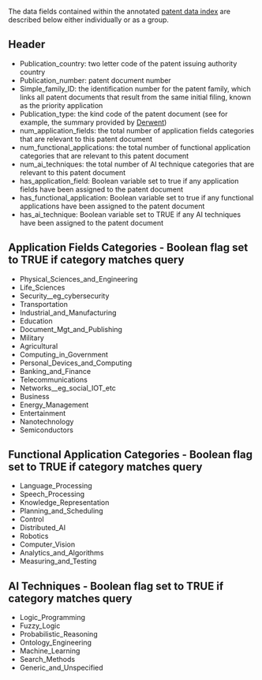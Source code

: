 The data fields contained within the annotated [patent data index](https://github.com/georgetown-cset/1790-ai-patent-data/blob/master/patent_database.csv.zip) are described below either individually or as a group.

## Header
- Publication_country: two letter code of the patent issuing authority country
- Publication_number: patent document number
- Simple_family_ID: the identification number for the patent family, which links all patent documents that result from the same initial filing, known as the priority application
- Publication_type: the kind code of the patent document (see for example, the summary provided by [Derwent](https://clarivate.com/derwent/wp-content/uploads/sites/3/dlm_uploads/2019/08/Kind-Code-Summary.pdf))
- num_application_fields: the total number of application fields categories that are relevant to this patent document
- num_functional_applications: the total number of functional application categories that are relevant to this patent document
- num_ai_techniques: the total number of AI technique categories that are relevant to this patent document
- has_application_field: Boolean variable set to true if any application fields have been assigned to the patent document
- has_functional_application: Boolean variable set to true if any functional applications have been assigned to the patent document
- has_ai_technique: Boolean variable set to TRUE if any AI techniques have been assigned to the patent document

## Application Fields Categories - Boolean flag set to TRUE if category matches query
- Physical_Sciences_and_Engineering
- Life_Sciences
- Security__eg_cybersecurity
- Transportation
- Industrial_and_Manufacturing
- Education
- Document_Mgt_and_Publishing
- Military
- Agricultural
- Computing_in_Government
- Personal_Devices_and_Computing
- Banking_and_Finance
- Telecommunications
- Networks__eg_social_IOT_etc
- Business
- Energy_Management
- Entertainment
- Nanotechnology
- Semiconductors
  
## Functional Application Categories - Boolean flag set to TRUE if category matches query
- Language_Processing
- Speech_Processing
- Knowledge_Representation
- Planning_and_Scheduling
- Control
- Distributed_AI
- Robotics
- Computer_Vision
- Analytics_and_Algorithms
- Measuring_and_Testing

## AI Techniques - Boolean flag set to TRUE if category matches query
- Logic_Programming
- Fuzzy_Logic
- Probabilistic_Reasoning
- Ontology_Engineering
- Machine_Learning
- Search_Methods
- Generic_and_Unspecified
